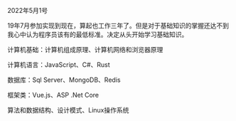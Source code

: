 2022年5月1号

19年7月参加实现到现在，算起也工作三年了。但是对于基础知识的掌握还达不到我心中认为程序员该有的最低标准。决定从头开始学习基础知识。

计算机基础：计算机组成原理、计算机网络和浏览器原理

计算机语言：JavaScript、C#、Rust

数据库：Sql Server、MongoDB、Redis

框架类：Vue.js、ASP .Net Core

算法和数据结构、设计模式、Linux操作系统







